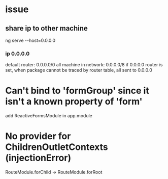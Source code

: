 # issue
## share ip to other machine
ng serve --host=0.0.0.0
### ip 0.0.0.0
default router: 0.0.0.0/0
all machine in network: 0.0.0.0/8
if 0.0.0.0 router is set, when package cannot be traced by router table, all sent to 0.0.0.0

# Can't bind to 'formGroup' since it isn't a known property of 'form'
add ReactiveFormsModule in app.module

# No provider for ChildrenOutletContexts (injectionError)
RouteModule.forChild -> RouteModule.forRoot




